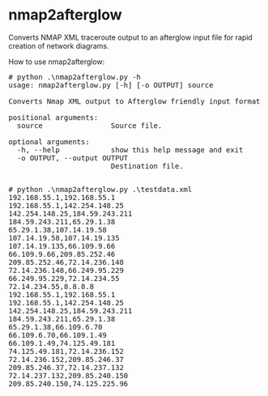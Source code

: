 nmap2afterglow
==============

Converts NMAP XML traceroute output to an afterglow input file for rapid creation of network diagrams.

How to use nmap2afterglow:

<pre>
# python .\nmap2afterglow.py -h
usage: nmap2afterglow.py [-h] [-o OUTPUT] source

Converts Nmap XML output to Afterglow friendly input format

positional arguments:
  source                Source file.

optional arguments:
  -h, --help            show this help message and exit
  -o OUTPUT, --output OUTPUT
                        Destination file.
</pre>

<pre>

# python .\nmap2afterglow.py .\testdata.xml
192.168.55.1,192.168.55.1
192.168.55.1,142.254.148.25
142.254.148.25,184.59.243.211
184.59.243.211,65.29.1.38
65.29.1.38,107.14.19.58
107.14.19.58,107.14.19.135
107.14.19.135,66.109.9.66
66.109.9.66,209.85.252.46
209.85.252.46,72.14.236.148
72.14.236.148,66.249.95.229
66.249.95.229,72.14.234.55
72.14.234.55,8.8.8.8
192.168.55.1,192.168.55.1
192.168.55.1,142.254.148.25
142.254.148.25,184.59.243.211
184.59.243.211,65.29.1.38
65.29.1.38,66.109.6.70
66.109.6.70,66.109.1.49
66.109.1.49,74.125.49.181
74.125.49.181,72.14.236.152
72.14.236.152,209.85.246.37
209.85.246.37,72.14.237.132
72.14.237.132,209.85.240.150
209.85.240.150,74.125.225.96

</pre>
